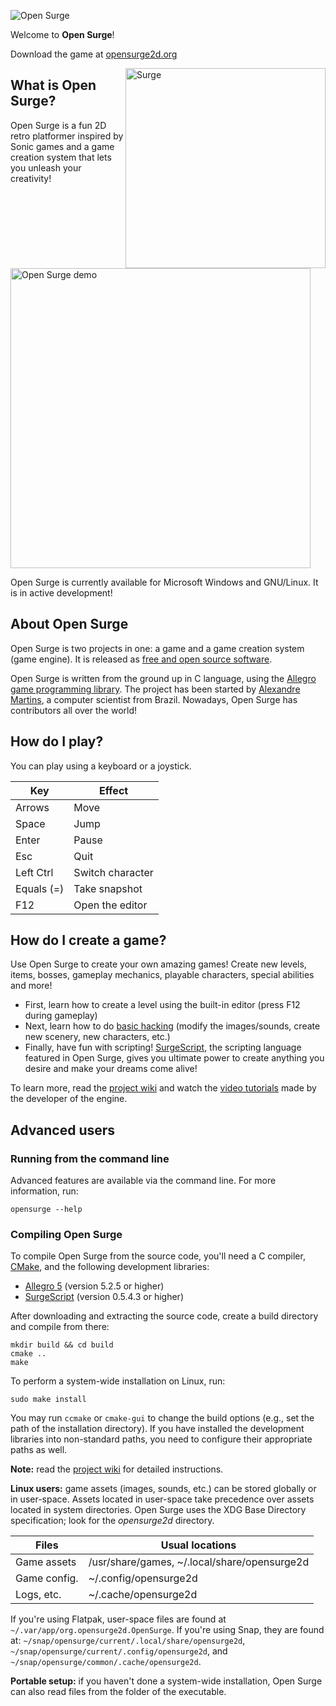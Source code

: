 ![Open Surge](logo.png)

Welcome to **Open Surge**!

Download the game at [opensurge2d.org](http://opensurge2d.org)

<img src="surge.png" alt="Surge" width="320" align="right">

## What is Open Surge?

Open Surge is a fun 2D retro platformer inspired by Sonic games and a game creation system that lets you unleash your creativity!

<img src="https://opensurge2d.org/surge-demo.gif" alt="Open Surge demo" width="480">

Open Surge is currently available for Microsoft Windows and GNU/Linux. It is in active development!

## About Open Surge

Open Surge is two projects in one: a game and a game creation system (game engine). It is released as [free and open source software](https://en.wikipedia.org/wiki/Free_and_open-source_software).

Open Surge is written from the ground up in C language, using the [Allegro game programming library](http://liballeg.org). The project has been started by [Alexandre Martins](http://github.com/alemart), a computer scientist from Brazil. Nowadays, Open Surge has contributors all over the world!

## How do I play?

You can play using a keyboard or a joystick.

| Key           | Effect          
| --------------|------------------|
| Arrows        | Move             |
| Space         | Jump             |
| Enter         | Pause            |
| Esc           | Quit             |
| Left Ctrl     | Switch character |
| Equals (=)    | Take snapshot    |
| F12           | Open the editor  |

## How do I create a game?

Use Open Surge to create your own amazing games! Create new levels, items, bosses, gameplay mechanics, playable characters, special abilities and more!

* First, learn how to create a level using the built-in editor (press F12 during gameplay)
* Next, learn how to do [basic hacking](http://opensurge2d.org) (modify the images/sounds, create new scenery, new characters, etc.)
* Finally, have fun with scripting! [SurgeScript](http://docs.opensurge2d.org), the scripting language featured in Open Surge, gives you ultimate power to create anything you desire and make your dreams come alive!

To learn more, read the [project wiki](http://opensurge2d.org/wiki) and watch the [video tutorials](http://youtube.com/alemart88) made by the developer of the engine.

## Advanced users

### Running from the command line

Advanced features are available via the command line. For more information, run:

```
opensurge --help
```

### Compiling Open Surge

To compile Open Surge from the source code, you'll need a C compiler, [CMake](http://cmake.org), and the following development libraries:

* [Allegro 5](http://liballeg.org) (version 5.2.5 or higher)
* [SurgeScript](http://github.com/alemart/surgescript) (version 0.5.4.3 or higher)

After downloading and extracting the source code, create a build directory and compile from there:

```
mkdir build && cd build
cmake ..
make
```

To perform a system-wide installation on Linux, run:

```
sudo make install
```

You may run `ccmake` or `cmake-gui` to change the build options (e.g., set the path of the installation directory). If you have installed the development libraries into non-standard paths, you need to configure their appropriate paths as well.

**Note:** read the [project wiki](http://opensurge2d.org/wiki) for detailed instructions.

**Linux users:** game assets (images, sounds, etc.) can be stored globally or in user-space. Assets located in user-space take precedence over assets located in system directories. Open Surge uses the XDG Base Directory specification; look for the *opensurge2d* directory.

| Files         | Usual locations       |
| --------------|-----------------------|
| Game assets   | /usr/share/games, ~/.local/share/opensurge2d |
| Game config.  | ~/.config/opensurge2d |
| Logs, etc.    | ~/.cache/opensurge2d  |

If you're using Flatpak, user-space files are found at `~/.var/app/org.opensurge2d.OpenSurge`. If you're using Snap, they are found at: `~/snap/opensurge/current/.local/share/opensurge2d`, `~/snap/opensurge/current/.config/opensurge2d`, and `~/snap/opensurge/common/.cache/opensurge2d`.

**Portable setup:** if you haven't done a system-wide installation, Open Surge can also read files from the folder of the executable.
